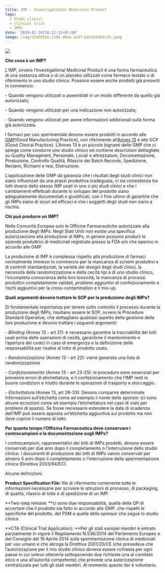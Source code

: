 ```yaml
---
title: IMP - Investigational Medicinal Product
tags:
  - Studi clinici
  - clinical trial
  - IMPs
date: '2019-02-16T16:12:12+01:00'
image: /img/3145655e-2104-40ee-a2df-b01420454c19.jpeg
---
```

![](/img/3145655e-2104-40ee-a2df-b01420454c19.jpeg)

**Che cosa è un IMP?**

L’IMP, ovvero l’Investigational Medicinal Product è una forma farmaceutica di una sostanza attiva o di un placebo utilizzati come farmaco testato o di riferimento in uno studio clinico. Possono essere anche prodotti già presenti in commercio:

\- Quando vengono utilizzati o assemblati in un modo differente da quello già autorizzato;

\- Quando vengono utilizzati per una indicazione non autorizzata;

\- Quando vengono utilizzati per avere informazioni addizionali sulla forma già autorizzata.

I farmaci per uso sperimentale devono essere prodotti in accordo alle [GMP](https://ec.europa.eu/health/documents/eudralex/vol-4_en)(Good Manufacturing Practice), con riferimento all’[Annex 13](https://ec.europa.eu/health/sites/health/files/files/eudralex/vol-4/2009_06_annex13.pdf) e alle GCP (Good Clinical Practice). L’Annex 13 è un piccolo bignami delle GMP che ci spiega come condurre uno studio clinico ed contiene descrizioni dettagliate su Quality Managment, Personale, Locali e attrezzature, Documentazione, Produzione, Controllo Qualità, Rilascio dei Batch Records, Spedizione, Reclami, Richiami e resi, Distruzione.

L’applicazione delle GMP dà garanzia che i risultati degli studi clinici non siano influenzati da una prassi produttiva inadeguata, ci sia consistenza tra lotti diversi dello stesso IMP usati in uno o più studi clinici e che i cambiamenti effettuati durante lo sviluppo del prodotto siano adeguatamente documentati e giustificati, con il fine ultimo di garantire che gli IMPs siano di sicuri ed efficaci e che i soggetti degli studi non siano a rischio.

**Chi può produrre un IMP?**

Nella Comunità Europea solo le Officine Farmaceutiche autorizzate alla produzione degli IMPs. Negli Stati Uniti non esiste una specifica autorizzazione alla produzione di IMPs, in genere possono produrli le aziende produttrici di medicinali registrate presso la FDA e/o che operino in accordo alle GMP.

La produzione di IMP è complessa rispetto alla produzione di farmaci normalmente immessi in commercio per la mancanza di schemi produttivi e di controlli standardizzati, la varietà dei disegni degli studi clinici, la necessità della randomizzazione e della cecità tipi a di uno studio clinico, l’incompleta conoscenza della loro tossicità, la mancanza di processi produttivi completamente validati, problemi aggiuntivi di confezionamento e rischi aggiuntivi per la cross-contamination e il mix-up.

**Quali argomenti devono trattare le SOP per la produzione degli IMPs?**

Di fondamentale importanza per tenere sotto controllo il processo durante la produzione degli IMPs, risultano essere le SOP, ovvero le Procedure Standard Operative, che dettagliano qualsiasi aspetto della gestione della loro produzione e devono trattare i seguenti argomenti:

\- _Blinding_ (Annex 13 - art 21): è necessario garantire la tracciabilità dei lotti usati prima delle operazioni di cecità, garantirne il mantenimento e l’apertura dei codici in caso di emergenza e la definizione delle responsabilità per risalire al lotto di prodotto usato.

\- _Randomizzazione_ (Annex 13 - art 22): viene generata una lista di randomizzazione 

\- _Confezionamento_ (Annex 13 - art 23-25): le procedure sono essenziali per prevenire errori di etichettatura, e il confezionamento che l’IMP resti in buone condizioni e intatto durante le operazioni di trasporto e stoccaggio.

\- _Etichettatura_ (Annex 13, art 26-33): Devono comparire determinate informazioni sull’etichetta come ad esempio il nome dello sponsor (ci sono alcune eccezioni come ad esempio l’etichettatura nel caso di vials per problemi di spazio). Se fosse necessario estendere la data di scadenza dell’IMP può essere apposta un’etichetta aggiuntiva sul prodotto ma non deve coprire il numero di lotto. 

**Per quanto tempo l’Officina Farmaceutica deve conservare i controcampioni e la documentazione sugli IMPs?**

I controcampioni, rappresentativi dei lotti di IMPs prodotti, devono essere conservati per due anni dopo il completamento o l’interruzione dello studio clinico. I documenti di produzione dei lotti di IMPs vanno conservati per almeno 5 anni dopo il completamento o l’interruzione della sperimentazione clinica (Direttiva 2003/94/EC).

Alcune definizioni:

**Product Specification File:** file di riferimento contenente tutte le informazioni necessarie per scrivere le istruzioni di processo, di packaging, di qualità, rilascio di lotto e di spedizione di un IMP.

**Two-step release: **ci sono due responsabilità, quella della QP di accertare che il prodotto sia fatto in accordo alle GMP, che rispetti le specifiche del prodotto, del PSM e quella dello sponsor che segue lo studio clinico.

**CTA (Clinical Trial Application): **Per gli stati europei membri è entrato parzialmente in vigore il Regolamento N.536/2014 del Parlamento Europeo e del Consiglio del 16 Aprile 2014 sulla sperimentazione clinica di medicinali per uso umano e che abroga la Direttiva 2001/20/CE (che prevedeva che l’autorizzazione per il mio studio clinico doveva essere richiesta per ogni paese in cui volevo ottenerla sottoponendo due richieste una al comitato etico e una all’autorità competente) che prevede una autorizzazione centralizzata per tutti gli stati membri. Al momento questo iter è volontario.
